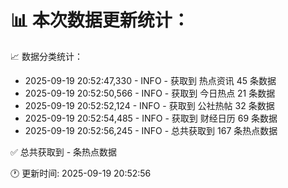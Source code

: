 📊 本次数据更新统计：
==========================

📈 数据分类统计：
- 2025-09-19 20:52:47,330 - INFO - 获取到 热点资讯 45 条数据
- 2025-09-19 20:52:50,566 - INFO - 获取到 今日热点 21 条数据
- 2025-09-19 20:52:52,124 - INFO - 获取到 公社热帖 32 条数据
- 2025-09-19 20:52:54,485 - INFO - 获取到 财经日历 69 条数据
- 2025-09-19 20:52:56,245 - INFO - 总共获取到 167 条热点数据

✅ 总共获取到 - 条热点数据

🕐 更新时间: 2025-09-19 20:52:56
